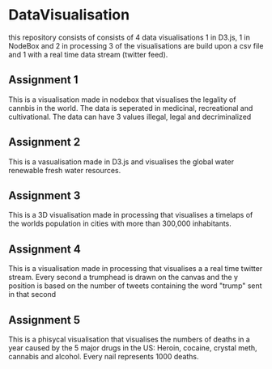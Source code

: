 # DataVisualisation

this repository consists of consists of 4 data visualisations
1 in D3.js, 1 in NodeBox and 2 in processing
3 of the visualisations are build upon a csv file and 1 with a real time data stream (twitter feed).

## Assignment 1

This is a visualisation made in nodebox that visualises the legality of cannbis in the world.
The data is seperated in medicinal, recreational and cultivational.
The data can have 3 values illegal, legal and decriminalized

## Assignment 2 

This is a vasualisation made in D3.js and visualises the global water renewable fresh water resources.

## Assignment 3 

This is a 3D visualisation made in processing that visualises a timelaps of the worlds population
in cities with more than 300,000 inhabitants.

## Assignment 4 

This is a visualisation made in processing that visualises a a real time twitter stream.
Every second a trumphead is drawn on the canvas and the y position is based on the number of tweets containing the word
"trump" sent in that second

## Assignment 5

This is a phisycal visualisation that visualises the numbers of deaths in a year caused by the 5 major drugs in the US:
Heroin, cocaine, crystal meth, cannabis and alcohol.
Every nail represents 1000 deaths.

